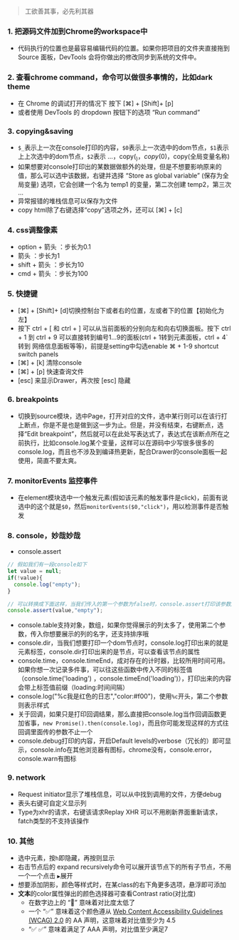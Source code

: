 > 工欲善其事，必先利其器

### 1. 把源码文件加到Chrome的workspace中
* 代码执行的位置也是最容易编辑代码的位置。如果你把项目的文件夹直接拖到 Source 面板，DevTools 会将你做出的修改同步到系统的文件中。

### 2. 查看chrome command，命令可以做很多事情的，比如dark theme
* 在 Chrome 的调试打开的情况下 按下 [⌘] + [Shift]+ [p]
* 或者使用 DevTools 的 dropdown 按钮下的选项 “Run command”

### 3. copying&saving
* `$_`表示上一次在console打印的内容，`$0`表示上一次选中的dom节点，`$1`表示上上次选中的dom节点，`$2`表示 ...，copy($_)，copy($0)，copy(全局变量名称)
* 如果想要对console打印出的某数据做额外的处理，但是不想要影响原来的值，那么可以选中该数据，右键并选择 “Store as global variable” (保存为全局变量) 选项，它会创建一个名为 temp1 的变量，第二次创建 temp2，第三次 ... 
* 异常报错的堆栈信息可以保存为文件
* copy html除了右键选择“copy”选项之外，还可以 [⌘] + [c]

### 4. css调整像素
* option + 箭头 ：步长为0.1
* 箭头 ：步长为1
* shift + 箭头 ：步长为10
* cmd + 箭头 ：步长为100

### 5. 快捷键
* [⌘] + [Shift]+ [d]切换控制台下或者右的位置，左或者下的位置【初始化为左】
* 按下 ctrl + [ 和 ctrl + ] 可以从当前面板的分别向左和向右切换面板。按下 ctrl + 1 到 ctrl + 9 可以直接转到编号1...9的面板(ctrl + 1转到元素面板，ctrl + 4` 转到 网络信息面板等等)，前提是setting中勾选enable ⌘ + 1-9 shortcut switch panels
* [⌘] + [k] 清除console
* [⌘] + [p] 快速查询文件
* [esc] 来显示Drawer，再次按 [esc] 隐藏

### 6. breakpoints
* 切换到source模块，选中Page，打开对应的文件，选中某行则可以在该行打上断点，你是不是也是做到这一步为止。但是，并没有结束，右键断点，选择“Edit breakpoint”，然后就可以在此处写表达式了，表达式在该断点所在之前执行，比如console.log某个变量，这样可以在源码中少写很多很多的console.log，而且也不涉及到编译热更新，配合Drawer的console面板一起使用，简直不要太爽。

### 7. monitorEvents 监控事件
* 在element模块选中一个触发元素(假如该元素的触发事件是click)，前面有说选中的这个就是`$0`，然后`monitorEvents($0,"click")`，用以检测事件是否触发

### 8. console，妙哉妙哉
* console.assert
```javascript
// 假如我们有一段console如下
let value = null;
if(!value){
  console.log("empty");
}

// 可以转换成下面这样，当我们传入的第一个参数为false时，console.assert打印该参数后面的值
console.assert(value,"empty");
```
* console.table支持对象，数组，如果你觉得展示的列太多了，使用第二个参数，传入你想要展示的列的名字，还支持排序哦
* console.dir，当我们想要打印一个dom节点时，console.log打印出来的就是元素标签，console.dir打印出来的是节点，可以查看该节点的属性
* console.time，console.timeEnd，成对存在的计时器，比较所用时间可用。如果你想一次记录多件事，可以往这些函数中传入不同的标签值（console.time('loading') ，console.timeEnd('loading')），打印出来的内容会带上标签值前缀（loading:时间间隔）
* console.log("%c我是红色的日志","color:#f00")，使用`%c`开头，第二个参数则表示样式
* 关于回调，如果只是打印回调结果，那么直接把console.log当作回调函数更加省事，`new Promise().then(console.log)`，而且你可能发现这样的方式往回调里面传的参数不止一个
* console.debug打印的内容，开启Default levels的verbose（冗长的）即可显示，console.info在其他浏览器有图标，chrome没有，console.error，console.warn有图标

### 9. network
* Request initiator显示了堆栈信息，可以从中找到调用的文件，方便debug
* 表头右键可自定义显示列
* Type为xhr的请求，右键该请求Replay XHR 可以不用刷新界面重新请求，fatch类型的不支持该操作

### 10. 其他
* 选中元素，按`h`即隐藏，再按则显示
* 右击节点后的 expand recursively命令可以展开该节点下的所有子节点，不用一个一个点击 `▶`展开
* 想要添加阴影，颜色等样式时，在某class的右下角更多选项，悬浮即可添加
* **文本**的color属性弹出的颜色选择器可查看Contrast ratio(对比度)
  * 在数字边上的 “🚫” 意味着对比度太低了
  * 一个 “✅” 意味着这个颜色遵从 [Web Content Accessibility Guidelines (WCAG) 2.0](https://www.w3.org/TR/UNDERSTANDING-WCAG20/conformance.html) 的 AA 声明，这意味着对比值至少为 4.5
  * “✅ ✅” 意味着满足了 AAA 声明，对比值至少满足7
